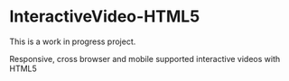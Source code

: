 InteractiveVideo-HTML5
======================

This is a work in progress project.

Responsive, cross browser and mobile supported interactive videos with HTML5
